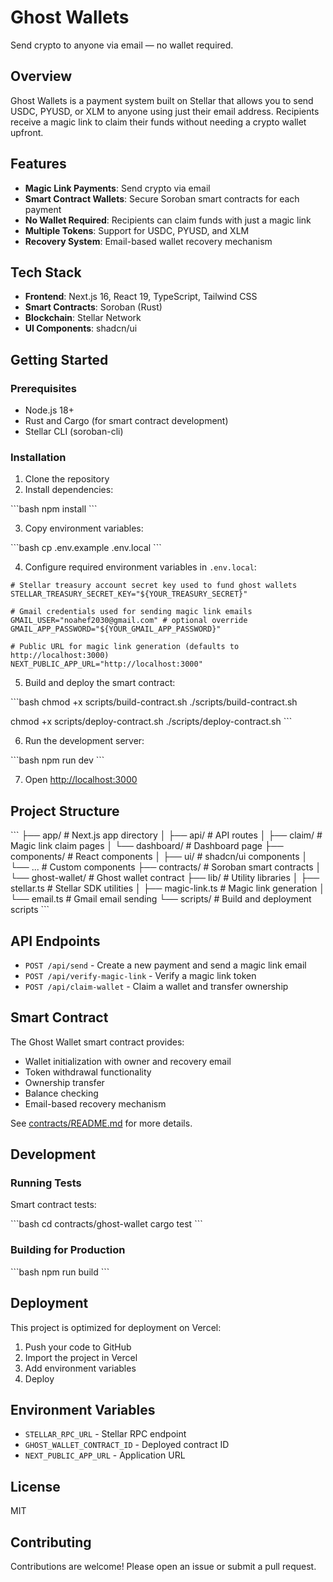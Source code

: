 # Ghost Wallets

Send crypto to anyone via email — no wallet required.

## Overview

Ghost Wallets is a payment system built on Stellar that allows you to send USDC, PYUSD, or XLM to anyone using just their email address. Recipients receive a magic link to claim their funds without needing a crypto wallet upfront.

## Features

- **Magic Link Payments**: Send crypto via email
- **Smart Contract Wallets**: Secure Soroban smart contracts for each payment
- **No Wallet Required**: Recipients can claim funds with just a magic link
- **Multiple Tokens**: Support for USDC, PYUSD, and XLM
- **Recovery System**: Email-based wallet recovery mechanism

## Tech Stack

- **Frontend**: Next.js 16, React 19, TypeScript, Tailwind CSS
- **Smart Contracts**: Soroban (Rust)
- **Blockchain**: Stellar Network
- **UI Components**: shadcn/ui

## Getting Started

### Prerequisites

- Node.js 18+
- Rust and Cargo (for smart contract development)
- Stellar CLI (soroban-cli)

### Installation

1. Clone the repository
2. Install dependencies:

\`\`\`bash
npm install
\`\`\`

3. Copy environment variables:

\`\`\`bash
cp .env.example .env.local
\`\`\`

4. Configure required environment variables in `.env.local`:

```env
# Stellar treasury account secret key used to fund ghost wallets
STELLAR_TREASURY_SECRET_KEY="${YOUR_TREASURY_SECRET}"

# Gmail credentials used for sending magic link emails
GMAIL_USER="noahef2030@gmail.com" # optional override
GMAIL_APP_PASSWORD="${YOUR_GMAIL_APP_PASSWORD}"

# Public URL for magic link generation (defaults to http://localhost:3000)
NEXT_PUBLIC_APP_URL="http://localhost:3000"
```

5. Build and deploy the smart contract:

\`\`\`bash
chmod +x scripts/build-contract.sh
./scripts/build-contract.sh

chmod +x scripts/deploy-contract.sh
./scripts/deploy-contract.sh
\`\`\`

6. Run the development server:

\`\`\`bash
npm run dev
\`\`\`

7. Open [http://localhost:3000](http://localhost:3000)

## Project Structure

\`\`\`
├── app/                    # Next.js app directory
│   ├── api/               # API routes
│   ├── claim/             # Magic link claim pages
│   └── dashboard/         # Dashboard page
├── components/            # React components
│   ├── ui/               # shadcn/ui components
│   └── ...               # Custom components
├── contracts/            # Soroban smart contracts
│   └── ghost-wallet/     # Ghost wallet contract
├── lib/                  # Utility libraries
│   ├── stellar.ts        # Stellar SDK utilities
│   ├── magic-link.ts     # Magic link generation
│   └── email.ts          # Gmail email sending
└── scripts/              # Build and deployment scripts
\`\`\`

## API Endpoints

- `POST /api/send` - Create a new payment and send a magic link email
- `POST /api/verify-magic-link` - Verify a magic link token
- `POST /api/claim-wallet` - Claim a wallet and transfer ownership

## Smart Contract

The Ghost Wallet smart contract provides:

- Wallet initialization with owner and recovery email
- Token withdrawal functionality
- Ownership transfer
- Balance checking
- Email-based recovery mechanism

See [contracts/README.md](contracts/README.md) for more details.

## Development

### Running Tests

Smart contract tests:

\`\`\`bash
cd contracts/ghost-wallet
cargo test
\`\`\`

### Building for Production

\`\`\`bash
npm run build
\`\`\`

## Deployment

This project is optimized for deployment on Vercel:

1. Push your code to GitHub
2. Import the project in Vercel
3. Add environment variables
4. Deploy

## Environment Variables

- `STELLAR_RPC_URL` - Stellar RPC endpoint
- `GHOST_WALLET_CONTRACT_ID` - Deployed contract ID
- `NEXT_PUBLIC_APP_URL` - Application URL

## License

MIT

## Contributing

Contributions are welcome! Please open an issue or submit a pull request.
